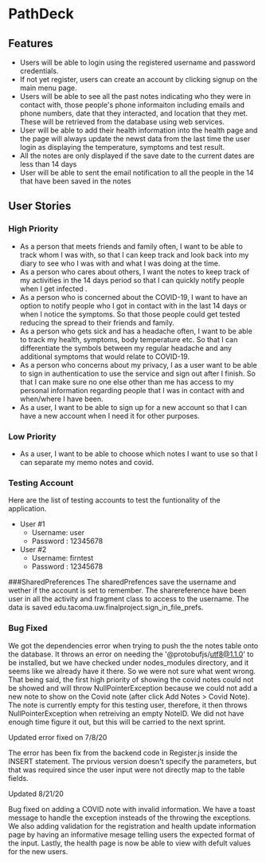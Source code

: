 # PathDeck

## Features
- Users will be able to login using the registered username and password credentials. 
- If not yet register, users can create an account by clicking signup on the main menu page. 
- Users will be able to see all the past notes indicating who they were in contact with, those people's phone informaiton including emails and phone numbers, date that they interacted, and location that they met. These will be retrieved from the database using web services.
- User will be able to add their health information into the health page and the page will always update the newst data from the last time the user login as displaying the temperature, symptoms and test result. 
- All the notes are only displayed if the save date to the current dates are less than 14 days 
- User will be able to sent the email notification to all the people in the 14 that have been saved in the notes
## User Stories

### High Priority
- As a person that meets friends and family often, I want to be able to track whom I was with, so that I can keep track and look back into my diary to see who I was with and what I was doing at the time.  
- As a person who cares about others, I want the notes to keep track of my activities in the 14 days period so that I can quickly notify people when I get infected .
- As a person who is concerned about the COVID-19, I want to have an option to notify people who I got in contact with in the last 14 days or when I notice the symptoms. So that those people could get tested reducing the spread to their friends and family. 
- As a person who gets sick and has a headache often, I want to be able to track my health, symptoms, body temperature etc. So that I can differentiate the symbols between my regular headache and any additional symptoms that would relate to COVID-19. 
- As a person who concerns about my privacy, I as a user want to be able to sign in authentication to use the service and sign out after I finish. So that I can make sure no one else other than me has access to my personal information regarding people that I was in contact with and when/where I have been. 
- As a user, I want to be able to sign up for a new account so that I can have a new account when I need it for other purposes.

### Low Priority
- As a user, I want to be able to choose which notes I want to use so that I can separate my memo notes and covid. 


### Testing Account
Here are the list of testing accounts to test the funtionality of the application. 

- User #1
    - Username: user
    - Password : 12345678
- User #2
    - Username: firntest
    - Password : 12345678

###SharedPreferences
The sharedPrefences save the username and wether if the account is set to remember. The sharereference have been user in all the activity and fragment class
to access to the username. The data is saved edu.tacoma.uw.finalproject.sign_in_file_prefs. 

### Bug Fixed
We got the dependencies error when trying to push the the notes table onto the database. It throws an error on needing the '@protobufjs/utf8@1.1.0' to be installed, but we have checked under nodes_modules directory, and it seems like we already have it there. So we were not sure what went wrong. That being said, the first high priority of showing the covid notes could not be showed and will throw NullPointerException because we could not add a new note to show on the Covid note (after click Add Notes > Covid Note). The note is currently empty for this testing user, therefore, it then throws NullPointerException when retreiving an empty NoteID. We did not have enough time figure it out, but this will be carried to the next sprint.  

Updated error fixed on 7/8/20

 The error has been fix from the backend code in Register.js inside the INSERT statement. The prvious version doesn't specify the parameters, but that was required since the user input were not directly map to the table fields. 

Updated 8/21/20

Bug fixed on adding a COVID note with invalid information. We have a toast message to handle the exception insteads of the throwing the exceptions. We also adding validation for the registration and health update information page by having an informative mesage telling users the expected format of the input. Lastly, the health page is now be able to view with defult values for the new users.
